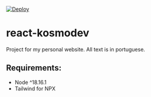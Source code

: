 [![Deploy](https://github.com/vdsbt33/react-kosmodev/actions/workflows/azure-static-web-apps-calm-smoke-0f0386810.yml/badge.svg?event=deployment)](https://github.com/vdsbt33/react-kosmodev/actions/workflows/azure-static-web-apps-calm-smoke-0f0386810.yml)

#  react-kosmodev

Project for my personal website. All text is in portuguese.

## Requirements:
- Node ^18.16.1
- Tailwind for NPX
